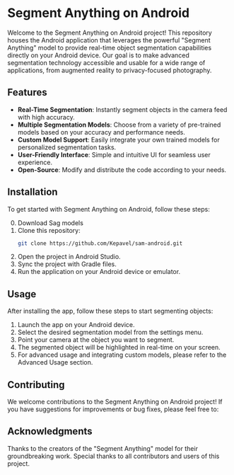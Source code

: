 

# Segment Anything on Android

Welcome to the Segment Anything on Android project! This repository houses the Android application that leverages the powerful "Segment Anything" model to provide real-time object segmentation capabilities directly on your Android device. Our goal is to make advanced segmentation technology accessible and usable for a wide range of applications, from augmented reality to privacy-focused photography.

## Features

- **Real-Time Segmentation**: Instantly segment objects in the camera feed with high accuracy.
- **Multiple Segmentation Models**: Choose from a variety of pre-trained models based on your accuracy and performance needs.
- **Custom Model Support**: Easily integrate your own trained models for personalized segmentation tasks.
- **User-Friendly Interface**: Simple and intuitive UI for seamless user experience.
- **Open-Source**: Modify and distribute the code according to your needs.

## Installation

To get started with Segment Anything on Android, follow these steps:

0. Download Sag models
1. Clone this repository:
   ```bash
   git clone https://github.com/Kepavel/sam-android.git
2. Open the project in Android Studio.
3. Sync the project with Gradle files.
4. Run the application on your Android device or emulator.


## Usage

After installing the app, follow these steps to start segmenting objects:

1. Launch the app on your Android device.
2. Select the desired segmentation model from the settings menu.
3. Point your camera at the object you want to segment.
4. The segmented object will be highlighted in real-time on your screen.
5. For advanced usage and integrating custom models, please refer to the Advanced Usage section.

## Contributing

We welcome contributions to the Segment Anything on Android project! If you have suggestions for improvements or bug fixes, please feel free to:

## Acknowledgments

Thanks to the creators of the "Segment Anything" model for their groundbreaking work.
Special thanks to all contributors and users of this project.
